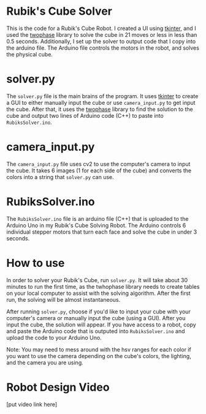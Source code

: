 # Rubik's Cube Solver
This is the code for a Rubik's Cube Robot. I created a UI using [tkinter](https://docs.python.org/3/library/tkinter.html), and I used the [twophase](https://pypi.org/project/two-phase/) library to solve the cube in 21 moves or less in less than 0.5 seconds. Additionally, I set up the solver to output code that I copy into the arduino file. The Arduino file controls the motors in the robot, and solves the physical cube.

# solver.py
The `solver.py` file is the main brains of the program. It uses [tkinter](https://docs.python.org/3/library/tkinter.html) to create a GUI to either manually input the cube or use `camera_input.py` to get input the cube. After that, it uses the [twophase](https://pypi.org/project/two-phase/) library to find the solution to the cube and output two lines of Arduino code (C++) to paste into `RubiksSolver.ino`.

# camera_input.py
The `camera_input.py` file uses cv2 to use the computer's camera to input the cube. It takes 6 images (1 for each side of the cube) and converts the colors into a string that `solver.py` can use.

# RubiksSolver.ino
The `RubiksSolver.ino` file is an arduino file (C++) that is uploaded to the Arduino Uno in my Rubik's Cube Solving Robot. The Arduino controls 6 individual stepper motors that turn each face and solve the cube in under 3 seconds.

# How to use
In order to solver your Rubik's Cube, run `solver.py`. It will take about 30 minutes to run the first time, as the twhophase library needs to create tables on your local computer to assist with the solving algorithm. After the first run, the solving will be almost instantaneous.

After running `solver.py`, choose if you'd like to input your cube with your computer's camera or manually input the cube (using a GUI). After you input the cube, the solution will appear. If you have access to a robot, copy and paste the Arduino code that is outputed into `RubiksSolver.ino` and upload the code to your Arduino Uno.

Note: You may need to mess around with the hsv ranges for each color if you want to use the camera depending on the cube's colors, the lighting, and the camera you are using.

# Robot Design Video
[put video link here]
